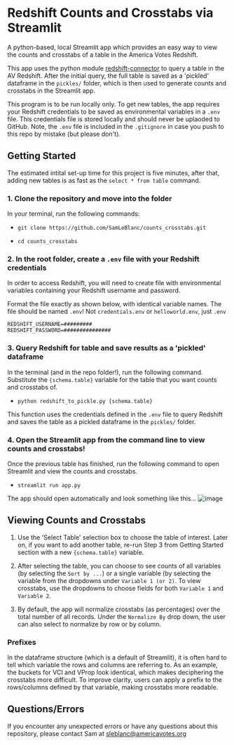 # Redshift Counts and Crosstabs via Streamlit

A python-based, local Streamlit app which provides an easy way to view the counts and crosstabs of a table in the America Votes Redshift.

This app uses the python module [redshift-connector](https://pypi.org/project/redshift-connector/) to query a table in the AV Redshift. After the initial query, the full table is saved as a 'pickled' dataframe in the `pickles/` folder, which is then used to generate counts and crosstabs in the Streamlit app. 

This program is to be run locally only. To get new tables, the app requires your Redshift credentials to be saved as environmental variables in a `.env` file. This credentials file is stored locally and should never be uplaoded to GitHub. Note, the `.env` file is included in the `.gitignore` in case you push to this repo by mistake (but please don't).

## Getting Started

The estimated intital set-up time for this project is five minutes, after that, adding new tables is as fast as the `select * from table` command.

### 1. Clone the repository and move into the folder

In your terminal, run the following commands:

- `git clone https://github.com/SamLeBlanc/counts_crosstabs.git`

- `cd counts_crosstabs`

### 2. In the root folder, create a `.env` file with your Redshift credentials

In order to access Redshift, you will need to create file with environmental variables containing your Redshift username and password. 

Format the file exactly as shown below, with identical variable names. The file should be named `.env`! Not `credentials.env` or `helloworld.env`, just `.env`

```
REDSHIFT_USERNAME=#########
REDSHIFT_PASSWORD=###############
```

### 3. Query Redshift for table and save results as a 'pickled' dataframe

In the terminal (and in the repo folder!), run the following command. Substitute the `{schema.table}` variable for the table that you want counts and crosstabs of.

- ```python redshift_to_pickle.py {schema.table}```

This function uses the credentials defined in the `.env` file to query Redshift and saves the table as a pickled dataframe in the `pickles/` folder. 

### 4. Open the Streamlit app from the command line to view counts and crosstabs!

Once the previous table has finished, run the following command to open Streamlit and view the counts and crosstabs.

- ```streamlit run app.py```

The app should open automatically and look something like this...
![image](https://user-images.githubusercontent.com/83605234/215891293-1156b3c1-8c96-4b13-a948-c35e181fa8c7.png)

## Viewing Counts and Crosstabs

1. Use the 'Select Table' selection box to choose the table of interest. Later on, if you want to add another table, re-run Step 3 from Getting Started section with a new `{schema.table}` variable.

2. After selecting the table, you can choose to see counts of all variables (by selecting the `Sort by ...`) or a single variable (by selecting the variable from the dropdowns under `Variable 1 (or 2)`. To view crosstabs, use the dropdowns to choose fields for both `Variable 1` and `Variable 2`.

3. By default, the app will normalize crosstabs (as percentages) over the total number of all records. Under the `Normalize By` drop down, the user can also select to normalize by row or by column.

### Prefixes

In the dataframe structure (which is a default of Streamlit), it is often hard to tell which variable the rows and columns are referring to. As an example, the buckets for VCI and VProp look identical, which makes deciphering the crosstabs more difficult. To improve clarity, users can apply a prefix to the rows/columns defined by that variable, making crosstabs more readable.

## Questions/Errors

If you encounter any unexpected errors or have any questions about this repository, please contact Sam at [sleblanc@americavotes.org]()
